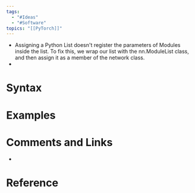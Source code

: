 ```yaml
---
tags:
  - "#Ideas"
  - "#Software"
topics: "[[PyTorch]]"
---
```

- Assigning a Python List doesn't register the parameters of Modules inside the list. To fix this, we wrap our list with the nn.ModuleList class, and then assign it as a member of the network class.
- 

# Syntax

# Examples

# Comments and Links
- 
# Reference
